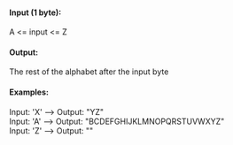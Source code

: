#### Input (1 byte): 
A <= input <= Z
#### Output: 
The rest of the alphabet after the input byte
#### Examples:  
Input: 'X' --> Output: "YZ"  
Input: 'A' --> Output: "BCDEFGHIJKLMNOPQRSTUVWXYZ"  
Input: 'Z' --> Output: ""  